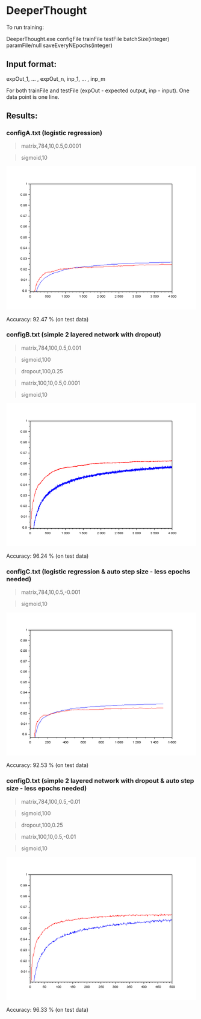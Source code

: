 # DeeperThought

To run training:

DeeperThought.exe configFile trainFile testFile batchSize(integer) paramFile/null saveEveryNEpochs(integer)

## Input format:

expOut_1, ... , expOut_n, inp_1, ... , inp_m

For both trainFile and testFile (expOut - expected output, inp - input). One data point is one line.

## Results:

### configA.txt (logistic regression)

> matrix,784,10,0.5,0.0001

> sigmoid,10

![graphA](./results/graph_A.png)

Accuracy: 92.47 % (on test data)

### configB.txt (simple 2 layered network with dropout)

> matrix,784,100,0.5,0.001

> sigmoid,100

> dropout,100,0.25

> matrix,100,10,0.5,0.0001

> sigmoid,10

![graphB](./results/graph_B.png)

Accuracy: 96.24 % (on test data)

### configC.txt (logistic regression & auto step size - less epochs needed)

> matrix,784,10,0.5,-0.001

> sigmoid,10

![graphC](./results/graphC.png)

Accuracy: 92.53 % (on test data)

### configD.txt (simple 2 layered network with dropout & auto step size - less epochs needed)

> matrix,784,100,0.5,-0.01

> sigmoid,100

> dropout,100,0.25

> matrix,100,10,0.5,-0.01

> sigmoid,10

![graphD](./results/graphD.png)

Accuracy: 96.33 % (on test data)
